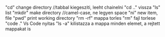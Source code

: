 "cd" change directory //tabbal kiegesziti, leeht chainelni
"cd .." vissza
"ls" list
"mkdir" make directory //camel-case, ne legyen space
"ni" new item, file
"pwd" print working directory
"rm -rf" mappa torles
"rm" fajl torlese
"code ." Vs Code nyitas
"ls -a"  kilistazza a mappa minden elemet, a rejtett mappakat is 
